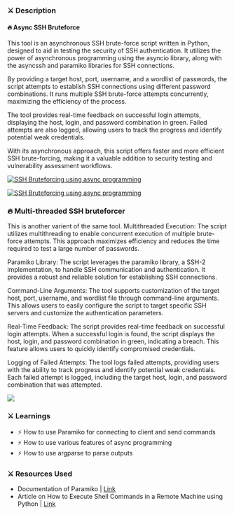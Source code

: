 ### ⚔ Description

#### 🔥 Async SSH Bruteforce

This tool is an asynchronous SSH brute-force script written in Python, designed to aid in testing the security of SSH authentication. It utilizes the power of asynchronous programming using the asyncio library, along with the asyncssh and paramiko libraries for SSH connections.

By providing a target host, port, username, and a wordlist of passwords, the script attempts to establish SSH connections using different password combinations. It runs multiple SSH brute-force attempts concurrently, maximizing the efficiency of the process.

The tool provides real-time feedback on successful login attempts, displaying the host, login, and password combination in green. Failed attempts are also logged, allowing users to track the progress and identify potential weak credentials.

With its asynchronous approach, this script offers faster and more efficient SSH brute-forcing, making it a valuable addition to security testing and vulnerability assessment workflows.

[![SSH Bruteforcing using async programming](https://player.vimeo.com/video/842513711?badge=0&autopause=0&player_id=0&app_id=58479)](https://player.vimeo.com/video/842513711?badge=0&autopause=0&player_id=0&app_id=58479)

[![SSH Bruteforcing using async programming](/Attackments/Day02.png)](https://player.vimeo.com/video/842513711?badge=0&autopause=0&player_id=0&app_id=58479)


### 🔥 Multi-threaded SSH bruteforcer

This is another varient of the same tool.
Multithreaded Execution: The script utilizes multithreading to enable concurrent execution of multiple brute-force attempts. This approach maximizes efficiency and reduces the time required to test a large number of passwords.

Paramiko Library: The script leverages the paramiko library, a SSH-2 implementation, to handle SSH communication and authentication. It provides a robust and reliable solution for establishing SSH connections.

Command-Line Arguments: The tool supports customization of the target host, port, username, and wordlist file through command-line arguments. This allows users to easily configure the script to target specific SSH servers and customize the authentication parameters.

Real-Time Feedback: The script provides real-time feedback on successful login attempts. When a successful login is found, the script displays the host, login, and password combination in green, indicating a breach. This feature allows users to quickly identify compromised credentials.

Logging of Failed Attempts: The tool logs failed attempts, providing users with the ability to track progress and identify potential weak credentials. Each failed attempt is logged, including the target host, login, and password combination that was attempted.

![](/Attackments/Day02.png)

### ⚔ Learnings

- ⚡ How to use Paramiko for connecting to client and send commands
- ⚡ How to use various features of async programming
- ⚡ How to use argparse to parse outputs

### ⚔ Resources Used

- Documentation of Paramiko | [Link](https://www.paramiko.org/)
- Article on How to Execute Shell Commands in a Remote Machine using Python | [Link](https://www.geeksforgeeks.org/how-to-execute-shell-commands-in-a-remote-machine-using-python-paramiko/)
